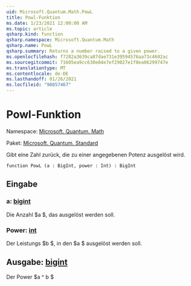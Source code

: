 ```yaml
---
uid: Microsoft.Quantum.Math.PowL
title: Powl-Funktion
ms.date: 1/23/2021 12:00:00 AM
ms.topic: article
qsharp.kind: function
qsharp.namespace: Microsoft.Quantum.Math
qsharp.name: PowL
qsharp.summary: Returns a number raised to a given power.
ms.openlocfilehash: f7282a3639ca87dae731e39594576aa73c4602ac
ms.sourcegitcommit: 71605ea9cc630e84e7ef29027e1f0ea06299747e
ms.translationtype: MT
ms.contentlocale: de-DE
ms.lasthandoff: 01/26/2021
ms.locfileid: "98857467"
---
```

# <a name="powl-function"></a>Powl-Funktion

Namespace: [Microsoft. Quantum. Math](xref:Microsoft.Quantum.Math)

Paket: [Microsoft. Quantum. Standard](https://nuget.org/packages/Microsoft.Quantum.Standard)


Gibt eine Zahl zurück, die zu einer angegebenen Potenz ausgelöst wird.

```qsharp
function PowL (a : BigInt, power : Int) : BigInt
```


## <a name="input"></a>Eingabe

### <a name="a--bigint"></a>a: [bigint](xref:microsoft.quantum.lang-ref.bigint)

Die Anzahl $a $, das ausgelöst werden soll.


### <a name="power--int"></a>Power: [int](xref:microsoft.quantum.lang-ref.int)

Der Leistungs $b $, in den $a $ ausgelöst werden soll.



## <a name="output--bigint"></a>Ausgabe: [bigint](xref:microsoft.quantum.lang-ref.bigint)

Der Power $a ^ b $